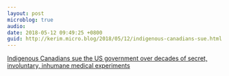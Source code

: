 ```yaml
---
layout: post
microblog: true
audio: 
date: 2018-05-12 09:49:25 +0800
guid: http://kerim.micro.blog/2018/05/12/indigenous-canadians-sue.html
---
```

[Indigenous Canadians sue the US government over decades of secret, involuntary, inhumane medical experiments](https://boingboing.net/2018/05/11/settler-colonialism.html)
